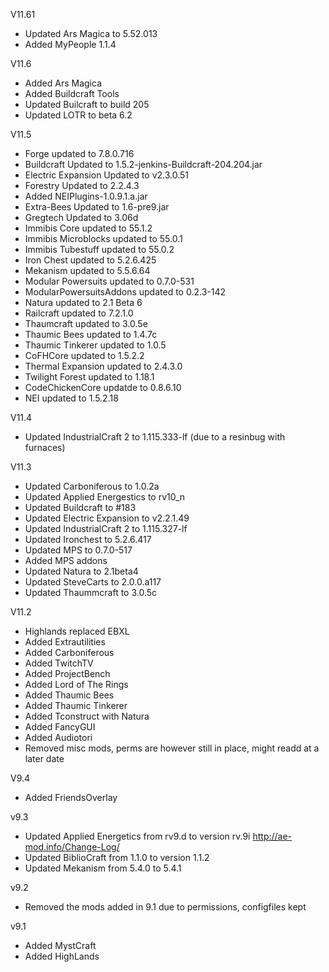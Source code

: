 V11.61
* Updated Ars Magica to 5.52.013
* Added MyPeople 1.1.4

V11.6 
* Added Ars Magica  
* Added Buildcraft Tools  
* Updated Builcraft to build 205  
* Updated LOTR to beta 6.2  


V11.5  
* Forge updated to 7.8.0.716  
* Buildcraft Updated to 1.5.2-jenkins-Buildcraft-204.204.jar  
* Electric Expansion Updated to v2.3.0.51  
* Forestry Updated to 2.2.4.3  
* Added NEIPlugins-1.0.9.1.a.jar  
* Extra-Bees Updated to 1.6-pre9.jar  
* Gregtech Updated to 3.06d  
* Immibis Core updated to 55.1.2  
* Immibis Microblocks updated to 55.0.1  
* Immibis Tubestuff updated to 55.0.2  
* Iron Chest updated to 5.2.6.425  
* Mekanism updated to 5.5.6.64  
* Modular Powersuits updated to 0.7.0-531  
* ModularPowersuitsAddons updated to 0.2.3-142  
* Natura updated to 2.1 Beta 6  
* Railcraft updated to 7.2.1.0  
* Thaumcraft updated to 3.0.5e  
* Thaumic Bees updated to 1.4.7c  
* Thaumic Tinkerer updated to 1.0.5  
* CoFHCore updated to 1.5.2.2  
* Thermal Expansion updated to 2.4.3.0  
* Twilight Forest updated to 1.18.1  
* CodeChickenCore updatde to 0.8.6.10  
* NEI updated to 1.5.2.18  

V11.4
* Updated IndustrialCraft 2 to 1.115.333-lf (due to a resinbug with furnaces)


V11.3
* Updated Carboniferous to 1.0.2a
* Updated Applied Energestics to rv10_n
* Updated Buildcraft to #183
* Updated Electric Expansion to v2.2.1.49
* Updated IndustrialCraft 2 to 1.115.327-lf
* Updated Ironchest to 5.2.6.417
* Updated MPS to 0.7.0-517
* Added MPS addons
* Updated Natura to 2.1beta4
* Updated SteveCarts to 2.0.0.a117
* Updated Thaummcraft to 3.0.5c


V11.2
* Highlands replaced EBXL
* Added Extrautilities
* Added Carboniferous
* Added TwitchTV
* Added ProjectBench
* Added Lord of The Rings
* Added Thaumic Bees
* Added Thaumic Tinkerer
* Added Tconstruct with Natura
* Added FancyGUI
* Added Audiotori
* Removed misc mods, perms are however still in place, might readd at a later date


V9.4 
* Added FriendsOverlay

v9.3 
* Updated Applied Energetics from rv9.d to version rv.9i http://ae-mod.info/Change-Log/
* Updated BiblioCraft from 1.1.0 to version 1.1.2
* Updated Mekanism from 5.4.0 to 5.4.1 

v9.2 
* Removed the mods added in 9.1 due to permissions, configfiles kept

v9.1 
* Added MystCraft
* Added HighLands
